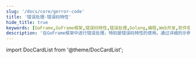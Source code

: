 ```yaml
---
slug: '/docs/core/gerror-code'
title: '错误处理-错误码特性'
hide_title: true
keywords: [GoFrame,GoFrame框架,错误码特性,错误处理,Golang,编程,Web开发,软件框架,开发文档,技术指南]
description: '在GoFrame框架中进行错误处理，特别是错误码特性的使用。通过详细的示例和指南，帮助开发者轻松识别和处理错误，提高代码的可靠性和可维护性。这是了解GoFrame框架错误处理机制的重要资源。'
---
```


import DocCardList from '@theme/DocCardList';

<DocCardList />